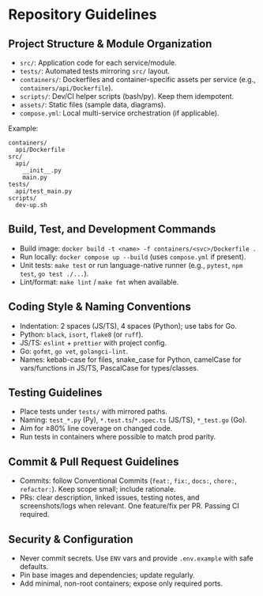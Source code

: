 # Repository Guidelines

## Project Structure & Module Organization

- `src/`: Application code for each service/module.
- `tests/`: Automated tests mirroring `src/` layout.
- `containers/`: Dockerfiles and container-specific assets per service (e.g.,
  `containers/api/Dockerfile`).
- `scripts/`: Dev/CI helper scripts (bash/py). Keep them idempotent.
- `assets/`: Static files (sample data, diagrams).
- `compose.yml`: Local multi-service orchestration (if applicable).

Example:

```
containers/
  api/Dockerfile
src/
  api/
    __init__.py
    main.py
tests/
  api/test_main.py
scripts/
  dev-up.sh
```

## Build, Test, and Development Commands

- Build image: `docker build -t <name> -f containers/<svc>/Dockerfile .`
- Run locally: `docker compose up --build` (uses `compose.yml` if present).
- Unit tests: `make test` or run language-native runner (e.g., `pytest`,
  `npm test`, `go test ./...`).
- Lint/format: `make lint` / `make fmt` when available.

## Coding Style & Naming Conventions

- Indentation: 2 spaces (JS/TS), 4 spaces (Python); use tabs for Go.
- Python: `black`, `isort`, `flake8` (or `ruff`).
- JS/TS: `eslint` + `prettier` with project config.
- Go: `gofmt`, `go vet`, `golangci-lint`.
- Names: kebab-case for files, snake_case for Python, camelCase for
  vars/functions in JS/TS, PascalCase for types/classes.

## Testing Guidelines

- Place tests under `tests/` with mirrored paths.
- Naming: `test_*.py` (Py), `*.test.ts`/`*.spec.ts` (JS/TS), `*_test.go` (Go).
- Aim for ≥80% line coverage on changed code.
- Run tests in containers where possible to match prod parity.

## Commit & Pull Request Guidelines

- Commits: follow Conventional Commits (`feat:`, `fix:`, `docs:`, `chore:`,
  `refactor:`). Keep scope small; include rationale.
- PRs: clear description, linked issues, testing notes, and screenshots/logs
  when relevant. One feature/fix per PR. Passing CI required.

## Security & Configuration

- Never commit secrets. Use `ENV` vars and provide `.env.example` with safe
  defaults.
- Pin base images and dependencies; update regularly.
- Add minimal, non-root containers; expose only required ports.
